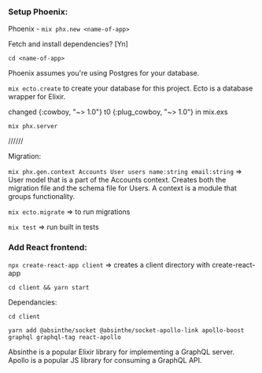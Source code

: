 ### Setup Phoenix: 

Phoenix -  `mix phx.new <name-of-app>`

Fetch and install dependencies? [Yn] <y>


`cd <name-of-app>` 

Phoenix assumes you're using Postgres for your database.

`mix ecto.create` to create your database for this project. Ecto is a database wrapper for Elixir.

changed {:cowboy, "~> 1.0"} t0 {:plug_cowboy, "~> 1.0"} in mix.exs


`mix phx.server`


//////


Migration:

`mix phx.gen.context Accounts User users name:string email:string` => User model that is a part of the Accounts context. Creates both the migration file and the schema file for Users. A context is a module that groups functionality.

`mix ecto.migrate` => to run migrations

`mix test` => run built in tests


### Add React frontend:

`npx create-react-app client` => creates a client directory with create-react-app

`cd client && yarn start`


Dependancies: 

  `cd client`

 `yarn add @absinthe/socket @absinthe/socket-apollo-link apollo-boost graphql graphql-tag react-apollo`

 Absinthe is a popular Elixir library for implementing a GraphQL server. Apollo is a popular JS library for consuming a GraphQL API.